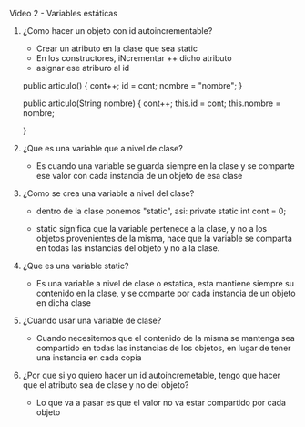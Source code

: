 Video 2 - Variables estáticas


1. ¿Como hacer un objeto con id autoincrementable?
    - Crear un atributo en la clase que sea static
    - En los constructores, iNcrementar ++ dicho atributo
    - asignar ese atriburo al id

    public articulo() 
	{
		cont++;
		id = cont;
		nombre = "nombre";
	}
	
	public articulo(String nombre) 
	{
		cont++;
		this.id = cont;
		this.nombre = nombre;
		
	}


2. ¿Que es una variable que a nivel de clase?
    - Es cuando una variable se guarda siempre en la clase 
    y se comparte ese valor con cada instancia de un objeto de 
    esa clase



3. ¿Como se crea una variable a nivel del clase?
    - dentro de la clase ponemos "static", asi:
    private static int cont = 0;

    - static significa que la variable pertenece a la clase, y no 
    a los objetos provenientes de la misma, hace que la variable 
    se comparta en todas las instancias del objeto y no a la clase.


4. ¿Que es una variable static?
    - Es una variable a nivel de clase o estatica, esta mantiene 
    siempre su contenido en la clase, y se comparte por cada instancia
    de un objeto en dicha clase



5. ¿Cuando usar una variable de clase?
    - Cuando necesitemos que el contenido de la misma se mantenga 
    sea compartido en todas las instancias de los objetos, en lugar de 
    tener una instancia en cada copia


6. ¿Por que si yo quiero hacer un id autoincremetable, tengo que hacer que 
el atributo sea de clase y no del objeto?
    - Lo que va a pasar es que el valor no va estar compartido por cada objeto
    
